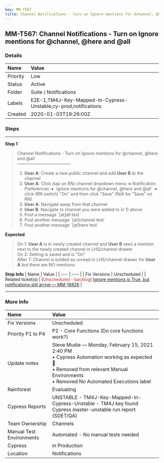 ```yaml
---
key: MM-T567
title: Channel Notifications - Turn on Ignore mentions for @channel, @here and @all
---
```


## MM-T567: Channel Notifications - Turn on Ignore mentions for @channel, @here and @all

### Details

| Name     | Value                                                           |
| :------- | :-------------------------------------------------------------- |
| Priority | Low                                                             |
| Status   | Active                                                          |
| Folder   | Suite / Notifications                                           |
| Labels   | E2E-1,TM4J-Key-Mapped-In-Cypress-Unstable,cy-prod,notifications |
| Created  | 2020-01-03T19:26:00Z                                            |

### Steps

<hr/>

**Step 1**

> <article>Channel Notifications - Turn on Ignore mentions for @channel, @here and @all<br>–––––––––––––––––––––––––<br><ol><li><strong>User A</strong>: Create a new public channel and add <strong>User B</strong> to the channel</li><li><strong>User A</strong>: Click (tap on RN) channel dropdown menu ➜ Notification Preferences ➜ `Ignore mentions for @channel, @here and @all` ➜ click (RN switch) "On" and then click "Save" (N/A for "Save" on RN)</li><li><strong>User A</strong>: Navigate away from that channel</li><li><strong>User B</strong>: Navigate to channel you were added to in 1) above</li><li>Post a message `[at]all test`</li><li>Post another message `[at]channel test`</li><li>Post another message `[at]here test`</li></ol></article>

**Expected**

> <article>On 1: <strong>User A</strong> is in newly created channel and <strong>User B</strong> sees a mention next to the newly created channel in LHS/channel drawer<br>On 2: Setting is saved and is "On"<br>After 7: Channel is bolded as unread in LHS/channel drawer for <strong>User A</strong> but there are NO mentions</article>

**Step Info**
| Name | Value |
| :--- | :--- |
| Fix Versions | Unscheduled |
| Related ticket(s) | (<span style="color: rgb(184, 49, 47);">Unscheduled - backlog</span>) <a href="https://mattermost.atlassian.net/browse/MM-16826">Ignore mentions is True, but notifications still arrive — MM-16826</a> |

<hr/>

### More Info

| Name                     | Value                                                                                                                                                                                   |
| :----------------------- | :-------------------------------------------------------------------------------------------------------------------------------------------------------------------------------------- |
| Fix Versions             | Unscheduled                                                                                                                                                                             |
| Priority P1 to P4        | P2 - Core Functions (Do core functions work?)                                                                                                                                           |
| Update notes             | Steve Mudie — Monday, February 15, 2021 2:40 PM<br>• Cypress Automation working as expected 🎉<br>• Removed from relevant Manual Environments<br>• Removed No Automated Executions label |
| Rainforest               | Evaluating                                                                                                                                                                              |
| Cypress Reports          | UNSTABLE - TM4J-Key-Mapped-In-Cypress-Unstable - TM4J key found Cypress master-unstable run report (SDET/QA)                                                                            |
| Team Ownership           | Channels                                                                                                                                                                                |
| Manual Test Environments | Automated - No manual tests needed                                                                                                                                                      |
| Cypress                  | in Production                                                                                                                                                                           |
| Location                 | Notifications                                                                                                                                                                           |
